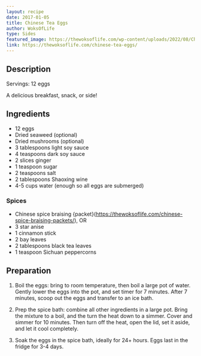 ```yaml
---
layout: recipe
date: 2017-01-05
title: Chinese Tea Eggs
author: WoksOfLife
type: Sides
featured_image: https://thewoksoflife.com/wp-content/uploads/2022/08/Chinese-tea-eggs-7.jpg
link: https://thewoksoflife.com/chinese-tea-eggs/
---
```

## Description
Servings: 12 eggs

A delicious breakfast, snack, or side!

## Ingredients
* 12 eggs
* Dried seaweed (optional)
* Dried mushrooms (optional)
* 3 tablespoons light soy sauce
* 4 teaspoons dark soy sauce
* 2 slices ginger
* 1 teaspoon sugar
* 2 teaspoons salt
* 2 tablespoons Shaoxing wine
* 4-5 cups water (enough so all eggs are submerged)

### Spices
* Chinese spice braising {packet}(https://thewoksoflife.com/chinese-spice-braising-packets/), OR
* 3 star anise
* 1 cinnamon stick
* 2 bay leaves
* 2 tablespoons black tea leaves
* 1 teaspoon Sichuan peppercorns

## Preparation

1. Boil the eggs: bring to room temperature, then boil a large pot of water. Gently lower the eggs into the pot, and set timer for 7 minutes. After 7 minutes, scoop out the eggs and transfer to an ice bath.

2. Prep the spice bath: combine all other ingredients in a large pot. Bring the mixture to a boil, and the turn the heat down to a simmer. Cover and simmer for 10 minutes. Then turn off the heat, open the lid, set it aside, and let it cool completely.

3. Soak the eggs in the spice bath, ideally for 24+ hours. Eggs last in the fridge for 3-4 days.
